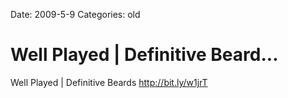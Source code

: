 Date: 2009-5-9
Categories: old

# Well Played | Definitive Beard...

Well Played | Definitive Beards <a href="http://bit.ly/w1jrT" rel="nofollow">http://bit.ly/w1jrT</a>
